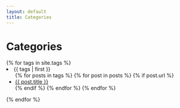 ```yaml
---
layout: default
title: Categories
---
```

<h1>Categories</h1>
{% for tags in site.tags %}
  <li><a name="{{ tags | first }}">{{ tags | first }}</a>
    <ul>
    {% for posts in tags %}
      {% for post in posts %}
      {% if post.url %}
        <li><a href="{{ post.url }}">{{ post.title }}</a></li>
      {% endif %}
      {% endfor %}
    {% endfor %}
    </ul>
  </li>
{% endfor %}

